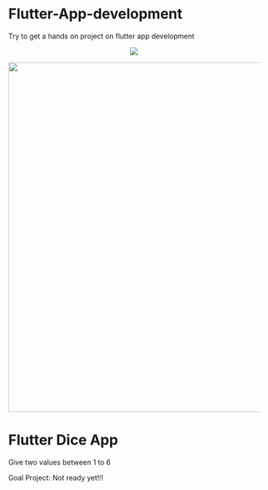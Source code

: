 # Flutter-App-development
Try to get a hands on project on flutter app development

<p align="center">
  <img src="docs/scenebmi.gif"> 
</p>
<p align="right">
  <img src="docs/scenecode1.gif" width="700"> 
</p>

# Flutter Dice App
Give two values between 1 to 6


Goal Project: Not ready yet!!!
